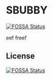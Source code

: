# SBUBBY
[![FOSSA Status](https://app.fossa.io/api/projects/git%2Bgithub.com%2Fmatthew-mcateer%2Fsbubby.svg?type=shield)](https://app.fossa.io/projects/git%2Bgithub.com%2Fmatthew-mcateer%2Fsbubby?ref=badge_shield)


eef freef


## License
[![FOSSA Status](https://app.fossa.io/api/projects/git%2Bgithub.com%2Fmatthew-mcateer%2Fsbubby.svg?type=large)](https://app.fossa.io/projects/git%2Bgithub.com%2Fmatthew-mcateer%2Fsbubby?ref=badge_large)